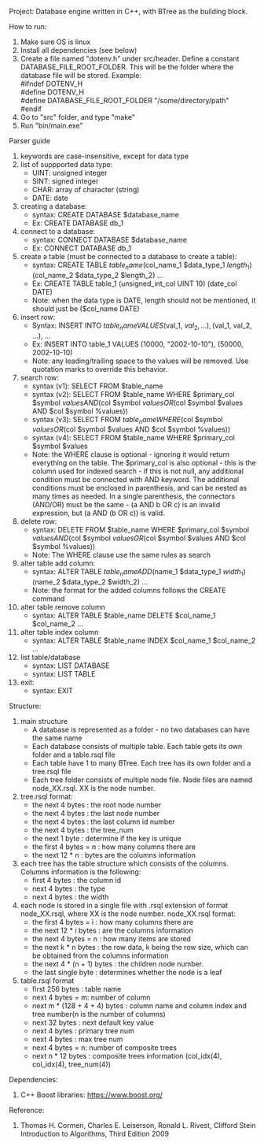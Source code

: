 Project: Database engine written in C++, with BTree as the building block. 

How to run:
1. Make sure OS is linux
2. Install all dependencies (see below)
3. Create a file named "dotenv.h" under src/header. Define a constant DATABASE_FILE_ROOT_FOLDER. This will be the folder where the database file will be stored. Example:\
#ifndef DOTENV_H\
#define DOTENV_H\
#define DATABASE_FILE_ROOT_FOLDER "/some/directory/path"\
#endif
4. Go to "src" folder, and type "make"
5. Run "bin/main.exe"

Parser guide
1. keywords are case-insensitive, except for data type
2. list of suppported data type:
    - UINT: unsigned integer
    - SINT: signed integer
    - CHAR: array of character (string)
    - DATE: date
3. creating a database: 
    - syntax: CREATE DATABASE $database_name
    - Ex: CREATE DATABASE db_1
4. connect to a database:
    - syntax: CONNECT DATABASE $database_name
    - Ex: CONNECT DATABASE db_1
5. create a table (must be connected to a database to create a table):
    - syntax: CREATE TABLE $table_name ($col_name_1 $data_type_1 $length_1) ($col_name_2 $data_type_2 $length_2) ...
    - Ex: CREATE TABLE table_1 (unsigned_int_col UINT 10) (date_col DATE)
    - Note: when the data type is DATE, length should not be mentioned, it should just be ($col_name DATE)
6. insert row:
    - Syntax: INSERT INTO $table_name VALUES ($val_1, $val_2, ...), ($val_1, val_2, ...), ...
    - Ex: INSERT INTO table_1 VALUES (10000, "2002-10-10"), (50000, 2002-10-10)
    - Note: any leading/trailing space to the values will be removed. Use quotation marks to override this behavior.
7. search row:
    - syntax (v1): SELECT FROM $table_name
    - syntax (v2): SELECT FROM $table_name WHERE $primary_col $symbol $values AND ($col $symbol $values OR ($col $symbol $values AND $col $symbol %values))
    - syntax (v3): SELECT FROM $table_name WHERE ($col $symbol $values OR ($col $symbol $values AND $col $symbol %values))
    - syntax (v4): SELECT FROM $table_name WHERE $primary_col $symbol $values
    - Note: the WHERE clause is optional - ignoring it would return everything on the table. The $primary_col is also optional - this is the column used for indexed search - if this is not null, any additional condition must be connected with AND keyword. The additional conditions must be enclosed in parenthesis, and can be nested as many times as needed. In a single parenthesis, the connectors (AND/OR) must be the same - (a AND b OR c) is an invalid expression, but (a AND (b OR c)) is valid. 
8. delete row:
    - syntax: DELETE FROM $table_name WHERE $primary_col $symbol $values AND ($col $symbol $values OR ($col $symbol $values AND $col $symbol %values))
    - Note: The WHERE clause use the same rules as search
9. alter table add column:
    - syntax: ALTER TABLE $table_name ADD ($name_1 $data_type_1 $width_1) ($name_2 $data_type_2 $width_2) ...
    - Note: the format for the added columns follows the CREATE command
10. alter table remove column
    - syntax: ALTER TABLE $table_name DELETE $col_name_1 $col_name_2 ...
11. alter table index column
    - syntax: ALTER TABLE $table_name INDEX $col_name_1 $col_name_2 ...
12. list table/database
    - syntax: LIST DATABASE
    - syntax: LIST TABLE
13. exit:
    - syntax: EXIT

Structure:
1. main structure
    - A database is represented as a folder - no two databases can have the same name
    - Each database consists of multiple table. Each table gets its own folder and a table.rsql file
    - Each table have 1 to many BTree. Each tree has its own folder and a tree.rsql file
    - Each tree folder consists of multiple node file. Node files are named node_XX.rsql. XX is the node number.
2. tree.rsql format:
    - the next 4 bytes    : the root node number
    - the next 4 bytes    : the last node number
    - the next 4 bytes    : the last column id number
    - the next 4 bytes    : the tree_num
    - the next 1 byte     : determine if the key is unique
    - the first 4 bytes = n   : how many columns there are
    - the next 12 * n : bytes are the columns information
3. each tree has the table structure which consists of the columns. Columns information is the following:
    - first 4 bytes   : the column id
    - next 4 bytes    : the type
    - next 4 bytes    : the width
4. each node is stored in a single file with .rsql extension of format node_XX.rsql, where XX is the node number. node_XX.rsql format:
    - the first 4 bytes = i   : how many columns there are
    - the next 12 * i bytes   : are the columns information
    - the next 4 bytes = n    : how many items are stored
    - the next k * n bytes    : the row data, k being the row size, which can be obtained from the columns information
    - the next 4 * (n + 1) bytes  : the children node number.
    - the last single byte : determines whether the node is a leaf
5. table.rsql format
    - first 256 bytes : table name
    - next 4 bytes = m: number of column
    - next m * (128 + 4 + 4) bytes    : column name and column index and tree number(n is the number of columns)
    - next 32 bytes : next default key value
    - next 4 bytes  : primary tree num
    - next 4 bytes  : max tree num
    - next 4 bytes = n: number of composite trees
    - next n * 12 bytes : composite trees information (col_idx(4), col_idx(4), tree_num(4))

Dependencies:
1. C++ Boost libraries: https://www.boost.org/

Reference: 
1. Thomas H. Cormen, Charles E. Leiserson, Ronald L. Rivest, Clifford Stein Introduction to Algorithms, Third Edition 2009